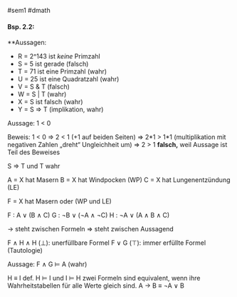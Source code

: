#sem1 #dmath
#### Bsp. 2.2:
**Aussagen:
- R = 2^143 ist *keine* Primzahl
- S = 5 ist gerade (falsch)
- T = 71 ist eine Primzahl (wahr)
- U = 25 ist eine Quadratzahl (wahr)
- V = S & T (falsch)
- W = S | T (wahr)
- X = S ist falsch (wahr)
- Y = S => T (implikation, wahr)


Aussage:
1 < 0

Beweis:
1 < 0 => 2 < 1 (+1 auf beiden Seiten)
=> 2\*1 > 1\*1 (multiplikation mit negativen Zahlen „dreht“ Ungleichheit um)
=> 2 > 1
**falsch,** weil Aussage ist Teil des Beweises

S => T und T wahr



A = X hat Masern
B = X hat Windpocken (WP)
C = X hat Lungenentzündung (LE)

F = X hat Masern oder (WP und LE)

F : A $\vee$ (B $\wedge$ C)
G : $\neg$B $\vee$ ($\neg$A $\wedge$ $\neg$C)
H : $\neg$A $\vee$ (A $\wedge$ B $\wedge$ C)

-> steht zwischen Formeln
=> steht zwischen Aussagend

F $\wedge$ H $\wedge$ H ($\perp$): unerfüllbare Formel
F $\vee$ G ($\top$): immer erfüllte Formel (Tautologie)

Aussage: F $\wedge$ G $\models$ A (wahr)


H $\equiv$ I def. H $\models$ I und I $\models$ H
zwei Formeln sind equivalent, wenn ihre Wahrheitstabellen für alle Werte gleich sind.
A $\rightarrow$ B $\equiv$ $\neg$A $\vee$ B






